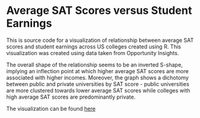 # Average SAT Scores versus Student Earnings
This is source code for a visualization of relationship between average SAT scores and student earnings across US colleges created using R. This visualization was created using data taken from Opportunity Insights.

The overall shape of the relationship seems to be an inverted S-shape, implying an inflection point at which higher average SAT scores are more associated with higher incomes. Moreover, the graph shows a dichotomy between public and private universities by SAT score - public universities are more clustered towards lower average SAT scores while colleges with high average SAT scores are predominantly private.

The visualization can be found [here](https://rpubs.com/richardzhu64/sat-earnings)
